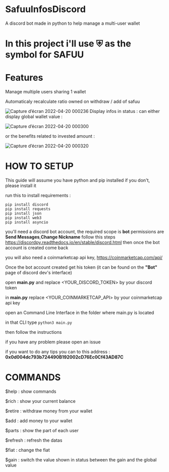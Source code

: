 # SafuuInfosDiscord
A discord bot made in python to help manage a multi-user wallet

# In this project i'll use ⛨ as the symbol for SAFUU

# Features 
Manage multiple users sharing 1 wallet

Automaticaly recalculate ratio owned on withdraw / add of safuu

![Capture d’écran 2022-04-20 000236](https://user-images.githubusercontent.com/27644308/164109552-22d3f340-929a-4fbc-b137-e101035aea0e.png)
Display infos in status : 
  can either display global wallet value :
  
  ![Capture d’écran 2022-04-20 000300](https://user-images.githubusercontent.com/27644308/164109650-4efca628-7efe-46b6-9ce0-13d02d76ecdc.png)
  
  or the benefits related to invested amount : 
  
   ![Capture d’écran 2022-04-20 000320](https://user-images.githubusercontent.com/27644308/164109715-2395b5d9-582d-4d7f-8e2c-16e9c7fa5d70.png)



# HOW TO SETUP 

This guide will assume you have python and pip installed if you don't, please install it

run this to install requirements :
```
pip install discord
pip install requests
pip install json
pip install web3
pip install asyncio
```

you'll need a discord bot account, the required scope is **bot** permissions are **Send Messages**,**Change Nickname**
follow this steps https://discordpy.readthedocs.io/en/stable/discord.html then once the bot account is created come back

you will also need a coinmarketcap api key, https://coinmarketcap.com/api/

Once the bot account created get his token (it can be found on the **"Bot"** page of discord dev's interface)

open **main.py** and replace <YOUR_DISCORD_TOKEN> by your discord token

in **main.py** replace <YOUR_COINMARKETCAP_API> by your coinmarketcap api key

open an Command Line Interface in the folder where main.py is located

in that CLI type `python3 main.py`

then follow the instructions

if you have any problem please open an issue

if you want to do any tips you can to this address : **0x0d004dc793b724490B192002cD76Ec0Cf43AD87C**

# COMMANDS
 
$help : show commands

$rich : show your current balance

$retire <name> <amount> : withdraw money from your wallet
 
$add <name> <amount> : add money to your wallet
 
$parts : show the part of each user
 
$refresh : refresh the datas
 
$fiat <fiat> : change the fiat
 
$gain : switch the value shown in status between the gain and the global value
